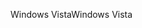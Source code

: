 <span data-ttu-id="c7f6c-101">Windows Vista</span><span class="sxs-lookup"><span data-stu-id="c7f6c-101">Windows Vista</span></span>
